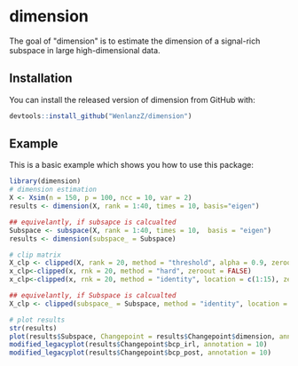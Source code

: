 # dimension

<!-- badges: start -->
<!-- badges: end -->

The goal of "dimension" is to estimate the dimension of a signal-rich subspace in large high-dimensional data.

## Installation

You can install the released version of dimension from GitHub with:

``` r
devtools::install_github("WenlanzZ/dimension")
```

## Example

This is a basic example which shows you how to use this package:

``` r
library(dimension)
# dimension estimation
X <- Xsim(n = 150, p = 100, ncc = 10, var = 2)
results <- dimension(X, rank = 1:40, times = 10, basis="eigen")

## equivelantly, if subsapce is calcualted
Subspace <- subspace(X, rank = 1:40, times = 10,  basis = "eigen")
results <- dimension(subspace_ = Subspace)

# clip matrix
X_clp <- clipped(X, rank = 20, method = "threshold", alpha = 0.9, zeroout = TRUE)
x_clp<-clipped(x, rnk = 20, method = "hard", zeroout = FALSE)
x_clp<-clipped(x, rnk = 20, method = "identity", location = c(1:15), zeroout = FALSE)

## equivelantly, if Subspace is calcualted
X_clp <- clipped(subspace_ = Subspace, method = "identity", location = c(1:5), zeroout = TRUE)

# plot results
str(results)
plot(results$Subspace, Changepoint = results$Changepoint$dimension, annotation = 10)
modified_legacyplot(results$Changepoint$bcp_irl, annotation = 10)
modified_legacyplot(results$Changepoint$bcp_post, annotation = 10)
```
